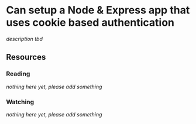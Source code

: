 # Can setup a Node & Express app that uses cookie based authentication
_description tbd_
## Resources
### Reading
_nothing here yet, please add something_
### Watching
_nothing here yet, please add something_
